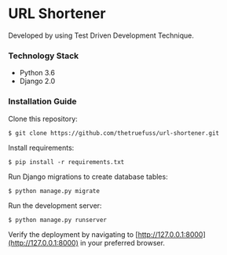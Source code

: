 # URL Shortener

Developed by using Test Driven Development Technique.

### Technology Stack

* Python 3.6
* Django 2.0


### Installation Guide

Clone this repository:

```shell
$ git clone https://github.com/thetruefuss/url-shortener.git
```

Install requirements:

```shell
$ pip install -r requirements.txt
```

Run Django migrations to create database tables:

```shell
$ python manage.py migrate
```

Run the development server:

```shell
$ python manage.py runserver
```

Verify the deployment by navigating to [http://127.0.0.1:8000](http://127.0.0.1:8000) in your preferred browser.
